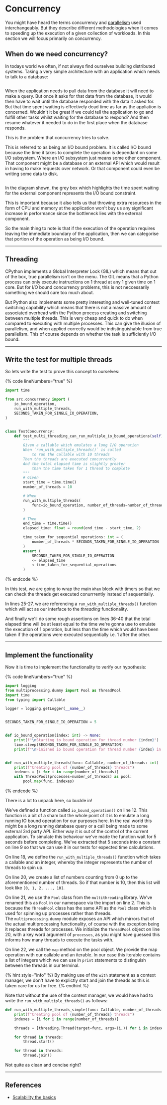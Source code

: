 # Concurrency

You might have heard the terms concurrency and [parallelism](parallelism.md) used interchangeably. But they describe different methodologies when it comes to speeding up the execution of a given collection of workloads. In this section we will focus primarily on concurrency.

## When do we need concurrency?

In todays world we often, if not always find ourselves building distributed systems. Taking a very simple architecture with an application which needs to talk to a database:

<figure><img src="../.gitbook/assets/Screenshot 2024-03-12 at 19.45.21.png" alt=""><figcaption></figcaption></figure>

When the application needs to pull data from the database it will need to make a query. But once it asks for that data from the database, it would then have to wait until the database responded with the data it asked for. But that time spent waiting is effectively dead time as far as the appliation is concerned. Wouldn't it be great if we could tell the application to go and fulfill other tasks whilst waiting for the database to respond? And then resume whatever it needed to do in the first place when the database responds.&#x20;

This is the problem that concurrency tries to solve.

This is referred to as being an I/O bound problem. It is called I/O bound because the time it takes to complete the operation is dependant on some I/O subsystem. Where an I/O subsystem just means some other component. That component might be a database or an external API which would result in having to make requests over network. Or that component could even be writing some data to disk.

<figure><img src="../.gitbook/assets/Screenshot 2024-03-12 at 20.33.38.png" alt=""><figcaption></figcaption></figure>

In the diagram shown, the grey box which highlights the time spent waiting for the external component represents the I/O bound constraint.

This is important because it also tells us that throwing extra resources in the form of CPU and memory at the application won't buy us any significant increase in performance since the bottleneck lies with the external component.

So the main thing to note is that if the execution of the operation requires leaving the immediate boundary of the application, then we can categorise that portion of the operation as being I/O bound.

***

## Threading

CPython implements a Global Interpreter Lock (GIL) which means that out of the box, true parallelism isn't on the menu. The GIL means that a Python process can only execute instructions on 1 thread at any 1 given time on 1 core. But for I/O bound concurrency problems, this is not neccessarily something we should care too much about.

But Python also implements some pretty interesting and well-tuned context switching capability which means that there is not a massive amount of associated overhead with the Python process creating and switching between multiple threads. This is very cheap and quick to do when compared to executing with multiple processes. This can give the illusion of parallelism, and when applied correctly would be indistinguishable from true parallelism. This of course depends on whether the task is sufficiently I/O bound.

***

## Write the test for multiple threads

So lets write the test to prove this concept to ourselves:

{% code lineNumbers="true" %}
```python
import time

from src.concurrency import (
    io_bound_operation,
    run_with_multiple_threads,
    SECONDS_TAKEN_FOR_SINGLE_IO_OPERATION,
)


class TestConcurrency:
    def test_multi_threading_can_run_multiple_io_bound_operations(self):
        """
        Given a callable which emulates a long I/O operation
        When `run_with_multiple_threads()` is called
            to run the callable with 10 threads
        Then the threads are executed concurrently
        And the total elapsed time is slightly greater
            than the time taken for 1 thread to complete
        """
        # Given
        start_time = time.time()
        number_of_threads = 10

        # When
        run_with_multiple_threads(
            func=io_bound_operation, number_of_threads=number_of_threads
        )

        # Then
        end_time = time.time()
        elapsed_time: float = round(end_time - start_time, 2)

        time_taken_for_sequential_operations: int = (
            number_of_threads * SECONDS_TAKEN_FOR_SINGLE_IO_OPERATION
        )
        assert (
            SECONDS_TAKEN_FOR_SINGLE_IO_OPERATION
            <= elapsed_time
            < time_taken_for_sequential_operations
        )
```
{% endcode %}

In this test, we are going to wrap the main `When` block with timers so that we can check the threads get executed conurrrently instead of sequentially.

In lines 25-27, we are referencing a `run_with_multiple_threads()` function which will act as our interface to the _threading_ functionality.

And finally we'll do some rough assertions on lines 36-40 that the total elapsed time will be at least equal to the time we're gonna use to emulate the execution of 1 operation, but less than the time which would have been taken if the operations were executed sequentially i.e. 1 after the other.

***

## Implement the functionality

Now it is time to implement the functionality to verify our hypothesis:

{% code lineNumbers="true" %}
```python
import logging
from multiprocessing.dummy import Pool as ThreadPool
import time
from typing import Callable

logger = logging.getLogger(__name__)


SECONDS_TAKEN_FOR_SINGLE_IO_OPERATION = 5


def io_bound_operation(index: int) -> None:
    print(f"\nStarting io bound operation for thread number {index}")
    time.sleep(SECONDS_TAKEN_FOR_SINGLE_IO_OPERATION)
    print(f"\nFinished io bound operation for thread number {index} in {SECONDS_TAKEN_FOR_SINGLE_IO_OPERATION}s")


def run_with_multiple_threads(func: Callable, number_of_threads: int) -> None:
    print(f"Creating pool of {number_of_threads} threads")
    indexes = [i for i in range(number_of_threads)]
    with ThreadPool(processes=number_of_threads) as pool:
        pool.map(func, indexes)
```
{% endcode %}

There is a lot to unpack here, so buckle in!

We've defined a function called `io_bound_operation()` on line 12. This function is a bit of a sham but the whole point of it is to emulate a long running IO bound operation for our purposes here. In the real world this might be a long running database query or a call being made to some external 3rd party API. Either way it is out of the control of the current application. To simulate this behaviour we've made the function wait for 5 seconds before completing. We've extracted that 5 seconds into a constant on line 9 so that we can use it in our tests for expected time calculations.

On line 18, we define the `run_with_multiple_threads()` function which takes a callable and an integer, whereby the integer represents the number of threads to spin up.

On line 20, we create a list of numbers counting from 0 up to the aforementioned number of threads. So if that number is 10, then this list will look like `[0, 1, 2, ..., 10]`.

On line 21, we use the `Pool` class from the `multithreading` library. We've renamed this as `Pool` in our namespace via the import on line 2. This is because the `ThreadPool` class has the same API as the `Pool` class which is used for spinning up processes rather than threads.\
The `multiprocessing.dummy` module exposes an API which mirrors that of the actual multiprocessing functionality, of course with the exception being it replaces threads for processes. We initialize the `ThreadPool` object on line 20, with a key word argument of `processes`, as you might have guessed this informs how many threads to execute the tasks with.

On line 22, we call the `map` method on the pool object. We provide the map operation with our callable and an iterable. In our case this iterable contains a list of integers which we can use in `print` statements to distinguish between the threads in our terminal.

{% hint style="info" %}
By making use of the `with` statement as a context manager, we don't have to explictly start and join the threads as this is taken care for us for free.
{% endhint %}

Note that without the use of the context manager, we would have had to write the `run_with_multiple_threads()` as follows:

```python
def run_with_multiple_threads_simple(func: Callable, number_of_threads: int) -> None:
    print(f"Creating pool of {number_of_threads} threads")
    indexes = [i for i in range(number_of_threads)]

    threads = [threading.Thread(target=func, args=(i,)) for i in indexes]

    for thread in threads:
        thread.start()

    for thread in threads:
        thread.join()
```

Not quite as clean and concise right?

***

## References

* [Scalability the basics](https://www.afaanashiq.com/architecture/scalability-the-basics/)
